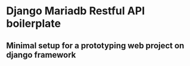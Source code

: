 # Django Mariadb Restful API boilerplate

## Minimal setup for a prototyping web project on django framework
